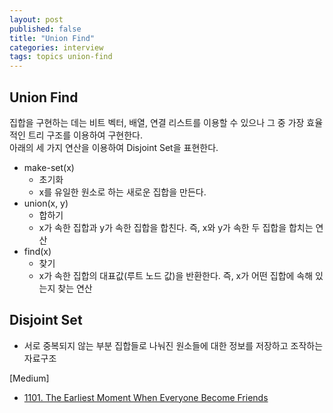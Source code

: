 ```yaml
---
layout: post
published: false
title: "Union Find"
categories: interview
tags: topics union-find
---
```


## Union Find

집합을 구현하는 데는 비트 벡터, 배열, 연결 리스트를 이용할 수 있으나 그 중 가장 효율적인 트리 구조를 이용하여 구현한다.  
아래의 세 가지 연산을 이용하여 Disjoint Set을 표현한다.

+ make-set(x)
  - 초기화
  - x를 유일한 원소로 하는 새로운 집합을 만든다.
+ union(x, y)
  - 합하기
  - x가 속한 집합과 y가 속한 집합을 합친다. 즉, x와 y가 속한 두 집합을 합치는 연산
+ find(x)
  - 찾기
  - x가 속한 집합의 대표값(루트 노드 값)을 반환한다. 즉, x가 어떤 집합에 속해 있는지 찾는 연산

## Disjoint Set
- 서로 중복되지 않는 부분 집합들로 나눠진 원소들에 대한 정보를 저장하고 조작하는 자료구조

[Medium]
- [1101. The Earliest Moment When Everyone Become Friends](/interview/2023/05/21/the-earliest-moment-when-everyone-become-friends/)